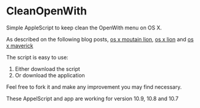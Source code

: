 CleanOpenWith
=============

Simple AppleScript to keep clean the OpenWith menu on OS X.

As described on the following blog posts, [os x moutain lion](http://idoitonamac.blogspot.com/2012/07/duplicate-applications-in-open-with-on.html), [os x lion](http://idoitonamac.blogspot.com/2012/02/duplicate-application-in-with-on-os-x.html) and [os x maverick](http://idoitonamac.blogspot.com/2014/03/keeping-open-with-menu-clean-on-os-x.html)

The script is easy to use:

1. Either download the script
2. Or download the application

Feel free to fork it and make any improvement you may find necessary.

These AppelScript and app are working for version 10.9, 10.8 and 10.7
